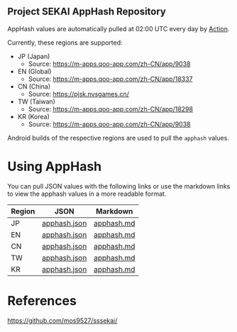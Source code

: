 Project SEKAI AppHash Repository
---
AppHash values are automatically pulled at 02:00 UTC every day by [Action](https://github.com/mos9527/sekai-apphash/blob/master/.github/workflows/updater.yaml).

Currently, these regions are supported:
- JP (Japan)
    - Source: https://m-apps.qoo-app.com/zh-CN/app/9038
- EN (Global)
    - Source: https://m-apps.qoo-app.com/zh-CN/app/18337
- CN (China)
    - Source: https://pjsk.nvsgames.cn/
- TW (Taiwan)
    - Source: https://m-apps.qoo-app.com/zh-CN/app/18298
- KR (Korea)
    - Source: https://m-apps.qoo-app.com/zh-CN/app/9038

Android builds of the respective regions are used to pull the `apphash` values.

# Using AppHash
You can pull JSON values with the following links or use the markdown links to view the apphash values in a more readable format.

|Region|JSON|Markdown|
|---|---|---|
|JP|[apphash.json](https://raw.githubusercontent.com/mos9527/sekai-apphash/refs/heads/master/jp/apphash.json)|[apphash.md](https://raw.githubusercontent.com/mos9527/sekai-apphash/refs/heads/master/jp/apphash.md)|
|EN|[apphash.json](https://raw.githubusercontent.com/mos9527/sekai-apphash/refs/heads/master/en/apphash.json)|[apphash.md](https://raw.githubusercontent.com/mos9527/sekai-apphash/refs/heads/master/en/apphash.md)|
|CN|[apphash.json](https://raw.githubusercontent.com/mos9527/sekai-apphash/refs/heads/master/cn/apphash.json)|[apphash.md](https://raw.githubusercontent.com/mos9527/sekai-apphash/refs/heads/master/cn/apphash.md)|
|TW|[apphash.json](https://raw.githubusercontent.com/mos9527/sekai-apphash/refs/heads/master/tw/apphash.json)|[apphash.md](https://raw.githubusercontent.com/mos9527/sekai-apphash/refs/heads/master/tw/apphash.md)|
|KR|[apphash.json](https://raw.githubusercontent.com/mos9527/sekai-apphash/refs/heads/master/kr/apphash.json)|[apphash.md](https://raw.githubusercontent.com/mos9527/sekai-apphash/refs/heads/master/kr/apphash.md)|

# References
https://github.com/mos9527/sssekai/